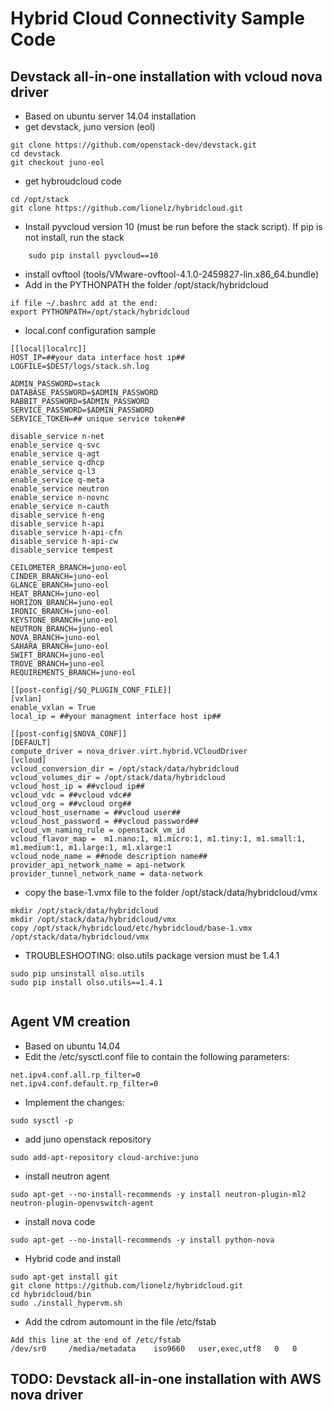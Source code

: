 # Hybrid Cloud Connectivity Sample Code 

## Devstack all-in-one installation with vcloud nova driver

- Based on ubuntu server 14.04 installation
- get devstack, juno version (eol)
```
git clone https://github.com/openstack-dev/devstack.git
cd devstack
git checkout juno-eol
```
- get hybroudcloud code
```
cd /opt/stack
git clone https://github.com/lionelz/hybridcloud.git
```
- Install pyvcloud version 10 (must be run before the stack script). If pip is not install, run the stack  
```
    sudo pip install pyvcloud==10
```
- install ovftool (tools/VMware-ovftool-4.1.0-2459827-lin.x86_64.bundle)
- Add in the PYTHONPATH the folder /opt/stack/hybridcloud
```
if file ~/.bashrc add at the end:
export PYTHONPATH=/opt/stack/hybridcloud

```
- local.conf configuration sample
```
[[local|localrc]]
HOST_IP=##your data interface host ip##
LOGFILE=$DEST/logs/stack.sh.log

ADMIN_PASSWORD=stack
DATABASE_PASSWORD=$ADMIN_PASSWORD
RABBIT_PASSWORD=$ADMIN_PASSWORD
SERVICE_PASSWORD=$ADMIN_PASSWORD
SERVICE_TOKEN=## unique service token##

disable_service n-net
enable_service q-svc
enable_service q-agt
enable_service q-dhcp
enable_service q-l3
enable_service q-meta
enable_service neutron
enable_service n-novnc
enable_service n-cauth
disable_service h-eng
disable_service h-api
disable_service h-api-cfn
disable_service h-api-cw
disable_service tempest

CEILOMETER_BRANCH=juno-eol
CINDER_BRANCH=juno-eol
GLANCE_BRANCH=juno-eol
HEAT_BRANCH=juno-eol
HORIZON_BRANCH=juno-eol
IRONIC_BRANCH=juno-eol
KEYSTONE_BRANCH=juno-eol
NEUTRON_BRANCH=juno-eol
NOVA_BRANCH=juno-eol
SAHARA_BRANCH=juno-eol
SWIFT_BRANCH=juno-eol
TROVE_BRANCH=juno-eol
REQUIREMENTS_BRANCH=juno-eol

[[post-config|/$Q_PLUGIN_CONF_FILE]]
[vxlan]
enable_vxlan = True
local_ip = ##your managment interface host ip##

[[post-config|$NOVA_CONF]]
[DEFAULT]
compute_driver = nova_driver.virt.hybrid.VCloudDriver
[vcloud]
vcloud_conversion_dir = /opt/stack/data/hybridcloud
vcloud_volumes_dir = /opt/stack/data/hybridcloud
vcloud_host_ip = ##vcloud ip##
vcloud_vdc = ##vcloud vdc##
vcloud_org = ##vcloud org##
vcloud_host_username = ##vcloud user##
vcloud_host_password = ##vcloud password##
vcloud_vm_naming_rule = openstack_vm_id
vcloud_flavor_map =  m1.nano:1, m1.micro:1, m1.tiny:1, m1.small:1, m1.medium:1, m1.large:1, m1.xlarge:1
vcloud_node_name = ##node description name##
provider_api_network_name = api-network
provider_tunnel_network_name = data-network
```
- copy the base-1.vmx file to the folder /opt/stack/data/hybridcloud/vmx
```
mkdir /opt/stack/data/hybridcloud
mkdir /opt/stack/data/hybridcloud/vmx
copy /opt/stack/hybridcloud/etc/hybridcloud/base-1.vmx /opt/stack/data/hybridcloud/vmx 
```
- TROUBLESHOOTING: olso.utils package version must be 1.4.1
```
sudo pip unsinstall olso.utils
sudo pip install olso.utils==1.4.1
 
``` 

## Agent VM creation
- Based on ubuntu 14.04
- Edit the /etc/sysctl.conf file to contain the following parameters:
```
net.ipv4.conf.all.rp_filter=0
net.ipv4.conf.default.rp_filter=0
```
- Implement the changes:
```
sudo sysctl -p
```
- add juno openstack repository
```
sudo add-apt-repository cloud-archive:juno
```
- install neutron agent
```
sudo apt-get --no-install-recommends -y install neutron-plugin-ml2 neutron-plugin-openvswitch-agent
```
- install nova code
```
sudo apt-get --no-install-recommends -y install python-nova
```
- Hybrid code and install
```
sudo apt-get install git
git clone https://github.com/lionelz/hybridcloud.git
cd hybridcloud/bin
sudo ./install_hypervm.sh
```
- Add the cdrom automount in the file /etc/fstab
```
Add this line at the end of /etc/fstab
/dev/sr0     /media/metadata    iso9660   user,exec,utf8   0   0 

```

## TODO: Devstack all-in-one installation with AWS nova driver


